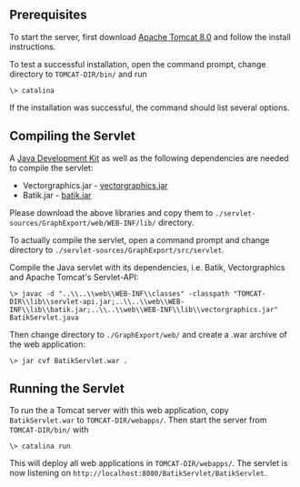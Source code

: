 ## Prerequisites

To start the server, first download [Apache Tomcat 8.0](https://tomcat.apache.org/download-80.cgi) and follow the install instructions.

To test a successful installation, open the command prompt, change directory to `TOMCAT-DIR/bin/` and run

```
\> catalina
```

If the installation was successful, the command should list several options.

## Compiling the Servlet

A [Java Development Kit](https://www.oracle.com/technetwork/java/javase/downloads/jdk8-downloads-2133151.html) as well as the following dependencies are needed to compile the servlet:

- Vectorgraphics.jar - [vectorgraphics.jar](https://www.yworks.com/resources/libs/vectorgraphics.jar)
- Batik.jar - [batik.jar](https://www.yworks.com/resources/libs/batik.jar)

Please download the above libraries and copy them to `./servlet-sources/GraphExport/web/WEB-INF/lib/` directory.

To actually compile the servlet, open a command prompt and change directory to `./servlet-sources/GraphExport/src/servlet`.

Compile the Java servlet with its dependencies, i.e. Batik, Vectorgraphics and Apache Tomcat's Servlet-API:

```
\> javac -d "..\\..\\web\\WEB-INF\\classes" -classpath "TOMCAT-DIR\\lib\\servlet-api.jar;..\\..\\web\\WEB-INF\\lib\\batik.jar;..\\..\\web\\WEB-INF\\lib\\vectorgraphics.jar" BatikServlet.java
```

Then change directory to `./GraphExport/web/` and create a .war archive of the web application:

```
\> jar cvf BatikServlet.war .
```

## Running the Servlet

To run the a Tomcat server with this web application, copy `BatikServlet.war` to `TOMCAT-DIR/webapps/`. Then start the server from `TOMCAT-DIR/bin/` with

```
\> catalina run
```

This will deploy all web applications in `TOMCAT-DIR/webapps/`. The servlet is now listening on `http://localhost:8080/BatikServlet/BatikServlet`.
